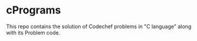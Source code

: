 # cPrograms
This repo contains the solution of Codechef problems in "C language" along with its Problem code.
